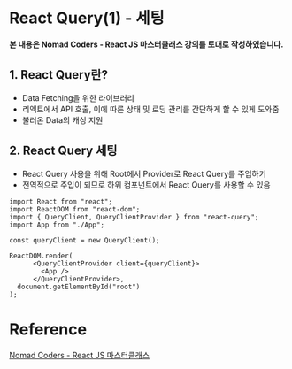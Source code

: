 # React Query(1) - 세팅

**본 내용은 Nomad Coders - React JS 마스터클래스 강의를 토대로 작성하였습니다.**



## 1. React Query란?

* Data Fetching을 위한 라이브러리
* 리액트에서 API 호출, 이에 따른 상태 및 로딩 관리를 간단하게 할 수 있게 도와줌
* 불러온 Data의 캐싱 지원



## 2. React Query 세팅

* React Query 사용을 위해 Root에서 Provider로 React Query를 주입하기
* 전역적으로 주입이 되므로 하위 컴포넌트에서 React Query를 사용할 수 있음

```React
import React from "react";
import ReactDOM from "react-dom";
import { QueryClient, QueryClientProvider } from "react-query";
import App from "./App";

const queryClient = new QueryClient();

ReactDOM.render(
      <QueryClientProvider client={queryClient}>
        <App />
      </QueryClientProvider>,
  document.getElementById("root")
);
```

# Reference

[Nomad Coders - React JS 마스터클래스](https://nomadcoders.co/react-masterclass/lobby)

